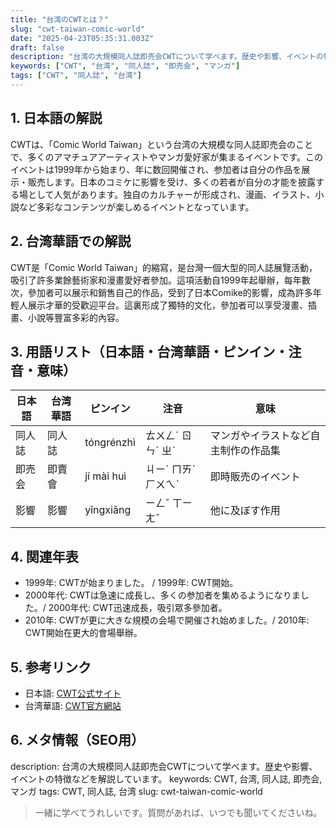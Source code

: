 ```yaml
---
title: "台湾のCWTとは？"
slug: "cwt-taiwan-comic-world"
date: "2025-04-23T05:35:31.003Z"
draft: false
description: "台湾の大規模同人誌即売会CWTについて学べます。歴史や影響、イベントの特徴などを解説しています。"
keywords: ["CWT", "台湾", "同人誌", "即売会", "マンガ"]
tags: ["CWT", "同人誌", "台湾"]
---
```


## 1. 日本語の解説
CWTは、「Comic World Taiwan」という台湾の大規模な同人誌即売会のことで、多くのアマチュアアーティストやマンガ愛好家が集まるイベントです。このイベントは1999年から始まり、年に数回開催され、参加者は自分の作品を展示・販売します。日本のコミケに影響を受け、多くの若者が自分の才能を披露する場として人気があります。独自のカルチャーが形成され、漫画、イラスト、小説など多彩なコンテンツが楽しめるイベントとなっています。

## 2. 台湾華語での解説
CWT是「Comic World Taiwan」的縮寫，是台灣一個大型的同人誌展覽活動，吸引了許多業餘藝術家和漫畫愛好者參加。這項活動自1999年起舉辦，每年數次，參加者可以展示和銷售自己的作品，受到了日本Comike的影響，成為許多年輕人展示才華的受歡迎平台。這裏形成了獨特的文化，參加者可以享受漫畫、插畫、小說等豐富多彩的內容。

## 3. 用語リスト（日本語・台湾華語・ピンイン・注音・意味）

| 日本語   | 台湾華語           | ピンイン   | 注音      | 意味                         |
|----------|--------------------|------------|-----------|------------------------------|
| 同人誌   | 同人誌              | tóngrénzhì | ㄊㄨㄥˊ ㄖㄣˊ ㄓˋ | マンガやイラストなど自主制作の作品集 |
| 即売会   | 即賣會              | jí mài huì | ㄐㄧˊ ㄇㄞˋ ㄏㄨㄟˋ | 即時販売のイベント               |
| 影響     | 影響                | yǐngxiǎng | ㄧㄥˇ ㄒㄧㄤˇ | 他に及ぼす作用                  |

## 4. 関連年表

- 1999年: CWTが始まりました。 / 1999年: CWT開始。
- 2000年代: CWTは急速に成長し、多くの参加者を集めるようになりました。/ 2000年代: CWT迅速成長，吸引眾多參加者。
- 2010年: CWTが更に大きな規模の会場で開催され始めました。/ 2010年: CWT開始在更大的會場舉辦。

## 5. 参考リンク  
- 日本語: [CWT公式サイト](https://www.comicworld.com.tw/)  
- 台湾華語: [CWT官方網站](https://www.comicworld.com.tw/)

## 6. メタ情報（SEO用）
description: 台湾の大規模同人誌即売会CWTについて学べます。歴史や影響、イベントの特徴などを解説しています。
keywords: CWT, 台湾, 同人誌, 即売会, マンガ
tags: CWT, 同人誌, 台湾
slug: cwt-taiwan-comic-world

>一緒に学べてうれしいです。質問があれば、いつでも聞いてくださいね。